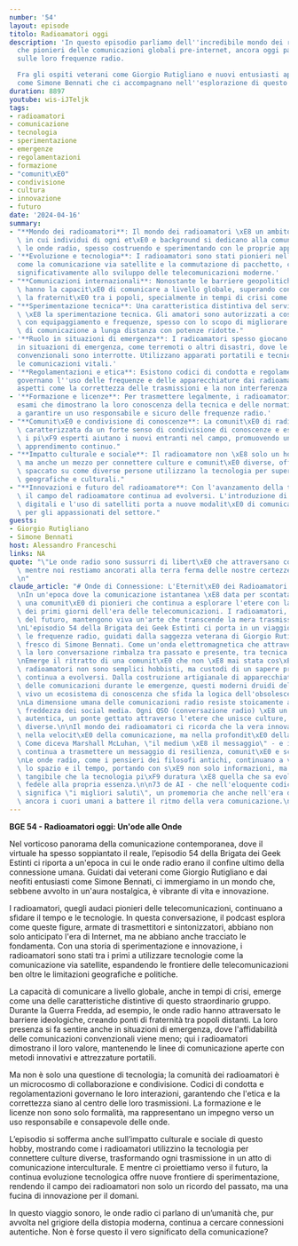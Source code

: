 ```yaml
---
number: '54'
layout: episode
titolo: Radioamatori oggi
description: 'In questo episodio parliamo dell''incredibile mondo dei radioamatori,
  che pionieri delle comunicazioni globali pre-internet, ancora oggi parlano e interagisco
  sulle loro frequenze radio.

  Fra gli ospiti veterani come Giorgio Rutigliano e nuovi entusiasti appassionati
  come Simone Bennati che ci accompagnano nell''esplorazione di questo mondo.'
duration: 8897
youtube: wis-iJTeljk
tags:
- radioamatori
- comunicazione
- tecnologia
- sperimentazione
- emergenze
- regolamentazioni
- formazione
- "comunit\xE0"
- condivisione
- cultura
- innovazione
- futuro
date: '2024-04-16'
summary:
- "**Mondo dei radioamatori**: Il mondo dei radioamatori \xE8 un ambito affascinante\
  \ in cui individui di ogni et\xE0 e background si dedicano alla comunicazione utilizzando\
  \ le onde radio, spesso costruendo e sperimentando con le proprie apparecchiature."
- '**Evoluzione e tecnologia**: I radioamatori sono stati pionieri nell''uso di tecnologie
  come la comunicazione via satellite e la commutazione di pacchetto, contribuendo
  significativamente allo sviluppo delle telecomunicazioni moderne.'
- "**Comunicazioni internazionali**: Nonostante le barriere geopolitiche, i radioamatori\
  \ hanno la capacit\xE0 di comunicare a livello globale, superando confini e promuovendo\
  \ la fraternit\xE0 tra i popoli, specialmente in tempi di crisi come la Guerra Fredda."
- "**Sperimentazione tecnica**: Una caratteristica distintiva del servizio di radioamatore\
  \ \xE8 la sperimentazione tecnica. Gli amatori sono autorizzati a costruire e sperimentare\
  \ con equipaggiamento e frequenze, spesso con lo scopo di migliorare le capacit\xE0\
  \ di comunicazione a lunga distanza con potenze ridotte."
- '**Ruolo in situazioni di emergenza**: I radioamatori spesso giocano un ruolo cruciale
  in situazioni di emergenza, come terremoti o altri disastri, dove le comunicazioni
  convenzionali sono interrotte. Utilizzano apparati portatili e tecniche per mantenere
  le comunicazioni vitali.'
- '**Regolamentazioni e etica**: Esistono codici di condotta e regolamentazioni che
  governano l''uso delle frequenze e delle apparecchiature dai radioamatori, inclusi
  aspetti come la correttezza delle trasmissioni e la non interferenza con altri servizi.'
- '**Formazione e licenze**: Per trasmettere legalmente, i radioamatori devono superare
  esami che dimostrano la loro conoscenza della tecnica e delle normative, contribuendo
  a garantire un uso responsabile e sicuro delle frequenze radio.'
- "**Comunit\xE0 e condivisione di conoscenze**: La comunit\xE0 di radioamatori \xE8\
  \ caratterizzata da un forte senso di condivisione di conoscenze e esperienze. Spesso,\
  \ i pi\xF9 esperti aiutano i nuovi entranti nel campo, promuovendo un ambiente di\
  \ apprendimento continuo."
- "**Impatto culturale e sociale**: Il radioamatore non \xE8 solo un hobby tecnico,\
  \ ma anche un mezzo per connettere culture e comunit\xE0 diverse, offrendo un unico\
  \ spaccato su come diverse persone utilizzano la tecnologia per superare le distanze\
  \ geografiche e culturali."
- "**Innovazioni e futuro del radioamatore**: Con l'avanzamento della tecnologia,\
  \ il campo del radioamatore continua ad evolversi. L'introduzione di nuove tecnologie\
  \ digitali e l'uso di satelliti porta a nuove modalit\xE0 di comunicazione e sperimentazione\
  \ per gli appassionati del settore."
guests:
- Giorgio Rutigliano
- Simone Bennati
host: Alessandro Franceschi
links: NA
quote: "\"Le onde radio sono sussurri di libert\xE0 che attraversano confini invisibili,\
  \ mentre noi restiamo ancorati alla terra ferma delle nostre certezze digitali.\"\
  \n"
claude_article: "# Onde di Connessione: L'Eternit\xE0 dei Radioamatori nell'Era Digitale\n\
  \nIn un'epoca dove la comunicazione istantanea \xE8 data per scontata, esiste ancora\
  \ una comunit\xE0 di pionieri che continua a esplorare l'etere con la stessa passione\
  \ dei primi giorni dell'era delle telecomunicazioni. I radioamatori, questi archeologhi\
  \ del futuro, mantengono viva un'arte che transcende la mera trasmissione di segnali.\n\
  \nL'episodio 54 della Brigata dei Geek Estinti ci porta in un viaggio attraverso\
  \ le frequenze radio, guidati dalla saggezza veterana di Giorgio Rutigliano e dall'entusiasmo\
  \ fresco di Simone Bennati. Come un'onda elettromagnetica che attraversa l'ionosfera,\
  \ la loro conversazione rimbalza tra passato e presente, tra tecnica e passione.\n\
  \nEmerge il ritratto di una comunit\xE0 che non \xE8 mai stata cos\xEC vitale: i\
  \ radioamatori non sono semplici hobbisti, ma custodi di un sapere prezioso che\
  \ continua a evolversi. Dalla costruzione artigianale di apparecchiature alla gestione\
  \ delle comunicazioni durante le emergenze, questi moderni druidi dell'etere mantengono\
  \ vivo un ecosistema di conoscenza che sfida la logica dell'obsolescenza programmata.\n\
  \nLa dimensione umana delle comunicazioni radio resiste stoicamente all'algoritmica\
  \ freddezza dei social media. Ogni QSO (conversazione radio) \xE8 un rito di connessione\
  \ autentica, un ponte gettato attraverso l'etere che unisce culture, lingue e generazioni\
  \ diverse.\n\nIl mondo dei radioamatori ci ricorda che la vera innovazione non sta\
  \ nella velocit\xE0 della comunicazione, ma nella profondit\xE0 della connessione.\
  \ Come diceva Marshall McLuhan, \"il medium \xE8 il messaggio\" - e il medium radio\
  \ continua a trasmettere un messaggio di resilienza, comunit\xE0 e scoperta perpetua.\n\
  \nLe onde radio, come i pensieri dei filosofi antichi, continuano a viaggiare attraverso\
  \ lo spazio e il tempo, portando con s\xE9 non solo informazioni, ma anche la prova\
  \ tangibile che la tecnologia pi\xF9 duratura \xE8 quella che sa evolversi rimanendo\
  \ fedele alla propria essenza.\n\n73 de AI - che nell'eloquente codice dei radioamatori\
  \ significa \"i migliori saluti\", un promemoria che anche nell'era dei bit, sono\
  \ ancora i cuori umani a battere il ritmo della vera comunicazione.\n"
---
```

**BGE 54 - Radioamatori oggi: Un'ode alle Onde**

Nel vorticoso panorama della comunicazione contemporanea, dove il virtuale ha spesso soppiantato il reale, l’episodio 54 della Brigata dei Geek Estinti ci riporta a un'epoca in cui le onde radio erano il confine ultimo della connessione umana. Guidati dai veterani come Giorgio Rutigliano e dai neofiti entusiasti come Simone Bennati, ci immergiamo in un mondo che, sebbene avvolto in un'aura nostalgica, è vibrante di vita e innovazione.

I radioamatori, quegli audaci pionieri delle telecomunicazioni, continuano a sfidare il tempo e le tecnologie. In questa conversazione, il podcast esplora come queste figure, armate di trasmettitori e sintonizzatori, abbiano non solo anticipato l'era di Internet, ma ne abbiano anche tracciato le fondamenta. Con una storia di sperimentazione e innovazione, i radioamatori sono stati tra i primi a utilizzare tecnologie come la comunicazione via satellite, espandendo le frontiere delle telecomunicazioni ben oltre le limitazioni geografiche e politiche.

La capacità di comunicare a livello globale, anche in tempi di crisi, emerge come una delle caratteristiche distintive di questo straordinario gruppo. Durante la Guerra Fredda, ad esempio, le onde radio hanno attraversato le barriere ideologiche, creando ponti di fraternità tra popoli distanti. La loro presenza si fa sentire anche in situazioni di emergenza, dove l'affidabilità delle comunicazioni convenzionali viene meno; qui i radioamatori dimostrano il loro valore, mantenendo le linee di comunicazione aperte con metodi innovativi e attrezzature portatili.

Ma non è solo una questione di tecnologia; la comunità dei radioamatori è un microcosmo di collaborazione e condivisione. Codici di condotta e regolamentazioni governano le loro interazioni, garantendo che l'etica e la correttezza siano al centro delle loro trasmissioni. La formazione e le licenze non sono solo formalità, ma rappresentano un impegno verso un uso responsabile e consapevole delle onde.

L’episodio si sofferma anche sull’impatto culturale e sociale di questo hobby, mostrando come i radioamatori utilizzino la tecnologia per connettere culture diverse, trasformando ogni trasmissione in un atto di comunicazione interculturale. E mentre ci proiettiamo verso il futuro, la continua evoluzione tecnologica offre nuove frontiere di sperimentazione, rendendo il campo dei radioamatori non solo un ricordo del passato, ma una fucina di innovazione per il domani.

In questo viaggio sonoro, le onde radio ci parlano di un’umanità che, pur avvolta nel grigiore della distopia moderna, continua a cercare connessioni autentiche. Non è forse questo il vero significato della comunicazione?
